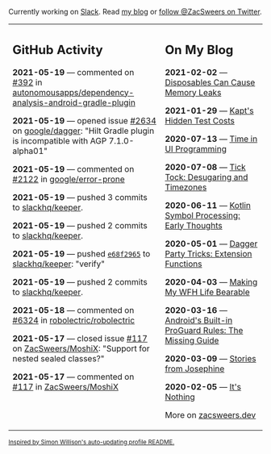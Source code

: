 Currently working on [Slack](https://slack.com/). Read [my blog](https://zacsweers.dev/) or [follow @ZacSweers on Twitter](https://twitter.com/ZacSweers).

<table><tr><td valign="top" width="60%">

## GitHub Activity
<!-- githubActivity starts -->
**2021-05-19** — commented on [#392](https://github.com/autonomousapps/dependency-analysis-android-gradle-plugin/issues/392#issuecomment-844661803) in [autonomousapps/dependency-analysis-android-gradle-plugin](https://api.github.com/repos/autonomousapps/dependency-analysis-android-gradle-plugin)

**2021-05-19** — opened issue [#2634](https://api.github.com/repos/google/dagger/issues/2634) on [google/dagger](https://api.github.com/repos/google/dagger): "Hilt Gradle plugin is incompatible with AGP 7.1.0-alpha01"

**2021-05-19** — commented on [#2122](https://github.com/google/error-prone/issues/2122#issuecomment-844473932) in [google/error-prone](https://api.github.com/repos/google/error-prone)

**2021-05-19** — pushed 3 commits to [slackhq/keeper](https://api.github.com/repos/slackhq/keeper).

**2021-05-19** — pushed 2 commits to [slackhq/keeper](https://api.github.com/repos/slackhq/keeper).

**2021-05-19** — pushed [`e68f2965`](https://github.com/slackhq/keeper/commit/e68f2965e84f39587ad0aefd2c635b214a24fa5c) to [slackhq/keeper](https://api.github.com/repos/slackhq/keeper): "verify"

**2021-05-19** — pushed 2 commits to [slackhq/keeper](https://api.github.com/repos/slackhq/keeper).

**2021-05-18** — commented on [#6324](https://github.com/robolectric/robolectric/pull/6324#issuecomment-843653927) in [robolectric/robolectric](https://api.github.com/repos/robolectric/robolectric)

**2021-05-17** — closed issue [#117](https://api.github.com/repos/ZacSweers/MoshiX/issues/117) on [ZacSweers/MoshiX](https://api.github.com/repos/ZacSweers/MoshiX): "Support for nested sealed classes?"

**2021-05-17** — commented on [#117](https://github.com/ZacSweers/MoshiX/issues/117#issuecomment-842752444) in [ZacSweers/MoshiX](https://api.github.com/repos/ZacSweers/MoshiX)
<!-- githubActivity ends -->
</td><td valign="top" width="40%">

## On My Blog
<!-- blog starts -->
**2021-02-02** — [Disposables Can Cause Memory Leaks](https://www.zacsweers.dev/disposables-can-cause-memory-leaks/)

**2021-01-29** — [Kapt's Hidden Test Costs](https://www.zacsweers.dev/kapts-hidden-test-costs/)

**2020-07-13** — [Time in UI Programming](https://www.zacsweers.dev/time-in-ui/)

**2020-07-08** — [Tick Tock: Desugaring and Timezones](https://www.zacsweers.dev/ticktock-desugaring-timezones/)

**2020-06-11** — [Kotlin Symbol Processing: Early Thoughts](https://www.zacsweers.dev/kotlin-symbol-processor-early-thoughts/)

**2020-05-01** — [Dagger Party Tricks: Extension Functions](https://www.zacsweers.dev/dagger-party-tricks-extension-functions/)

**2020-04-03** — [Making My WFH Life Bearable](https://www.zacsweers.dev/making-wfh-life-bearable/)

**2020-03-16** — [Android's Built-in ProGuard Rules: The Missing Guide](https://www.zacsweers.dev/android-proguard-rules/)

**2020-03-09** — [Stories from Josephine](https://www.zacsweers.dev/stories-from-josephine/)

**2020-02-05** — [It's Nothing](https://www.zacsweers.dev/its-nothing/)
<!-- blog ends -->
More on [zacsweers.dev](https://zacsweers.dev/)
</td></tr></table>

<sub><a href="https://simonwillison.net/2020/Jul/10/self-updating-profile-readme/">Inspired by Simon Willison's auto-updating profile README.</a></sub>